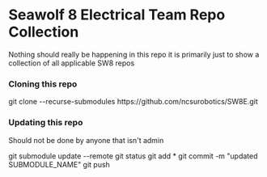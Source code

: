 <h1>Seawolf 8 Electrical Team Repo Collection</h1>

<p>Nothing should really be happening in this repo it is primarily just to show a collection of all applicable SW8 repos</p>

<h3>Cloning this repo</h3>
<p>git clone --recurse-submodules https://github.com/ncsurobotics/SW8E.git</p>


<h3>Updating this repo</h3>
<p>Should not be done by anyone that isn't admin</p>

<p>
git submodule update --remote  
git status  
git add *  
git commit -m "updated SUBMODULE_NAME"  
git push  
</p>

